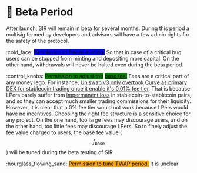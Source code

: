 # 🧪 Beta Period

After launch, SIR will remain in beta for several months. During this period a multisig formed by developers and advisors will have a few admin rights for the safety of the protocol.

:cold\_face: <mark style="background-color:blue;">Permission to freeze minting.</mark> So that in case of a critical bug users can be stopped from minting and depositing more capital. On the other hand, withdrawals will never be halted even during the beta period.

:control\_knobs: <mark style="background-color:green;">Permission to adjust the</mark> [<mark style="background-color:green;">base fee</mark>](fee-structure.md#fee-mechanism)<mark style="background-color:green;">.</mark> Fees are a critical part of any money lego. For instance, [Uniswap v3 only overtook Curve as primary DEX for stablecoin trading once it enable it's 0.01% fee tier](https://twitter.com/RyanWatkins\_/status/1483640421502885888). That is because LPers barely suffer from [impermanent loss](https://medium.com/coinmonks/understanding-impermanent-loss-9ac6795e5baa) in stablecoin-to-stablecoin pairs, and so they can accept much smaller trading commissions for their liquidity. However, it is clear that a 0% fee tier would not work because LPers would have no incentives. Choosing the right fee structure is a sensitive choice for any project. On the one hand, too large fees may discourage users, and on the other hand, too little fees may discourage LPers. So to finely adjust the fee value charged to users, the base fee value ($$f_\text{base}$$) will be tuned during the beta testing of SIR.

:hourglass\_flowing\_sand: <mark style="background-color:orange;">Permission to tune TWAP period.</mark> It is unclear&#x20;
